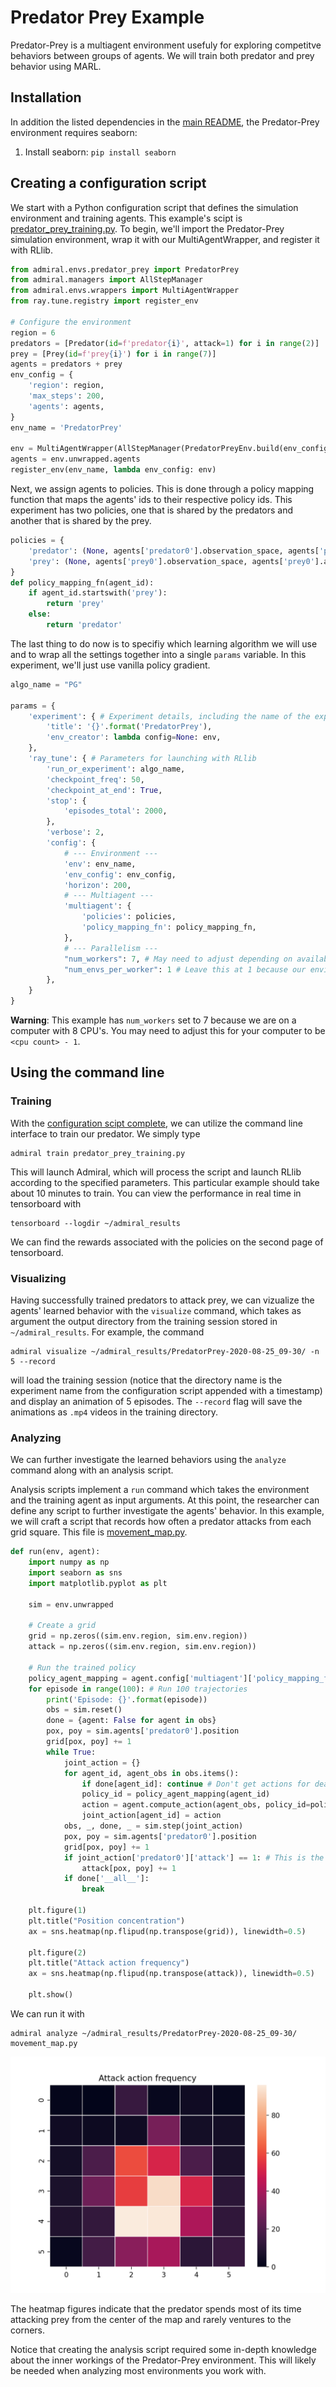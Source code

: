# Predator Prey Example

Predator-Prey is a multiagent environment usefuly for exploring competitve behaviors between groups
of agents. We will train both predator and prey behavior using MARL.

## Installation

In addition the listed dependencies in the [main README](/README.md), the Predator-Prey
environment requires seaborn:
1. Install seaborn: `pip install seaborn`

## Creating a configuration script

We start with a Python configuration script that defines the simulation
environment and training agents. This example's scipt is
[predator_prey_training.py](predator_prey_training.py).
To begin, we'll import the Predator-Prey simulation environment, wrap
it with our MultiAgentWrapper, and register it with RLlib.

```python
from admiral.envs.predator_prey import PredatorPrey
from admiral.managers import AllStepManager
from admiral.envs.wrappers import MultiAgentWrapper
from ray.tune.registry import register_env

# Configure the environment
region = 6
predators = [Predator(id=f'predator{i}', attack=1) for i in range(2)]
prey = [Prey(id=f'prey{i}') for i in range(7)]
agents = predators + prey
env_config = {
    'region': region,
    'max_steps': 200,
    'agents': agents,
}
env_name = 'PredatorPrey'

env = MultiAgentWrapper(AllStepManager(PredatorPreyEnv.build(env_config)))
agents = env.unwrapped.agents
register_env(env_name, lambda env_config: env)
```

Next, we assign agents to policies. This is done
through a policy mapping function that maps the agents' ids to their
respective policy ids. This experiment has two policies, one that is shared by
the predators and another that is shared by the prey.

```python
policies = {
    'predator': (None, agents['predator0'].observation_space, agents['predator0'].action_space, {}),
    'prey': (None, agents['prey0'].observation_space, agents['prey0'].action_space, {})
}
def policy_mapping_fn(agent_id):
    if agent_id.startswith('prey'):
        return 'prey'
    else:
        return 'predator'
```

The last thing to do now is to specifiy which
learning algorithm we will use and to wrap all the settings together into a
single `params` variable. In this experiment, we'll just use vanilla policy
gradient.

```python
algo_name = "PG" 

params = {
    'experiment': { # Experiment details, including the name of the experiment
        'title': '{}'.format('PredatorPrey'),
        'env_creator': lambda config=None: env,
    },
    'ray_tune': { # Parameters for launching with RLlib
        'run_or_experiment': algo_name,
        'checkpoint_freq': 50,
        'checkpoint_at_end': True,
        'stop': {
            'episodes_total': 2000,
        },
        'verbose': 2,
        'config': {
            # --- Environment ---
            'env': env_name,
            'env_config': env_config,
            'horizon': 200,
            # --- Multiagent ---
            'multiagent': {
                'policies': policies,
                'policy_mapping_fn': policy_mapping_fn,
            },
            # --- Parallelism ---
            "num_workers": 7, # May need to adjust depending on available CPU resources
            "num_envs_per_worker": 1 # Leave this at 1 because our environment is not copy-safe
        },
    }
}
```

**Warning**: This example has `num_workers` set to 7 because we are on a computer
with 8 CPU's. You may need to adjust this for your computer to be `<cpu count> - 1`.

## Using the command line 

### Training

With the [configuration scipt complete](predator_prey_training.py),
we can utilize the command line interface to train our predator. We simply type

```
admiral train predator_prey_training.py
```
This will launch Admiral, which will process the script and launch RLlib according to the
specified parameters. This particular example should take about 10 minutes to
train. You can view the performance in real time in tensorboard with
```
tensorboard --logdir ~/admiral_results
```
We can find the rewards associated with the policies on the second page of tensorboard.


### Visualizing
Having successfully trained predators to attack prey, we can vizualize the agents'
learned behavior with the `visualize` command,
which takes as argument the output directory from the training session stored
in `~/admiral_results`. For example, the command

```
admiral visualize ~/admiral_results/PredatorPrey-2020-08-25_09-30/ -n 5 --record
```

will load the training session (notice that the
directory name is the experiment name from the configuration script appended with a
timestamp) and display an animation of 5 episodes. The `--record` flag will
save the animations as `.mp4` videos in the training directory.

### Analyzing
We can further investigate the learned
behaviors using the `analyze` command along with an analysis script.

Analysis scripts implement a `run` command which takes the environment and
the training agent as input arguments. At this point, the researcher can define any
script to further investigate the agents' behavior. In this
example, we will craft a script that records how
often a predator attacks from each grid square. This file is
[movement_map.py](movement_map.py).

```python
def run(env, agent):
    import numpy as np
    import seaborn as sns
    import matplotlib.pyplot as plt

    sim = env.unwrapped

    # Create a grid
    grid = np.zeros((sim.env.region, sim.env.region))
    attack = np.zeros((sim.env.region, sim.env.region))

    # Run the trained policy
    policy_agent_mapping = agent.config['multiagent']['policy_mapping_fn']
    for episode in range(100): # Run 100 trajectories
        print('Episode: {}'.format(episode))
        obs = sim.reset()
        done = {agent: False for agent in obs}
        pox, poy = sim.agents['predator0'].position
        grid[pox, poy] += 1
        while True:
            joint_action = {}
            for agent_id, agent_obs in obs.items():
                if done[agent_id]: continue # Don't get actions for dead agents
                policy_id = policy_agent_mapping(agent_id)
                action = agent.compute_action(agent_obs, policy_id=policy_id)
                joint_action[agent_id] = action
            obs, _, done, _ = sim.step(joint_action)
            pox, poy = sim.agents['predator0'].position
            grid[pox, poy] += 1
            if joint_action['predator0']['attack'] == 1: # This is the attack action
                attack[pox, poy] += 1
            if done['__all__']:
                break
    
    plt.figure(1)
    plt.title("Position concentration")
    ax = sns.heatmap(np.flipud(np.transpose(grid)), linewidth=0.5)

    plt.figure(2)
    plt.title("Attack action frequency")
    ax = sns.heatmap(np.flipud(np.transpose(attack)), linewidth=0.5)

    plt.show()
```

We can run it with

```
admiral analyze ~/admiral_results/PredatorPrey-2020-08-25_09-30/ movement_map.py
```

![attack frequency](/.images/attack_freq.png)

The heatmap figures indicate that the predator spends most of its time attacking
prey from the center of the map and rarely ventures to the corners.

Notice that creating the analysis script required some in-depth knowledge about
the inner workings of the Predator-Prey environment. This will likely be needed
when analyzing most environments you work with.
